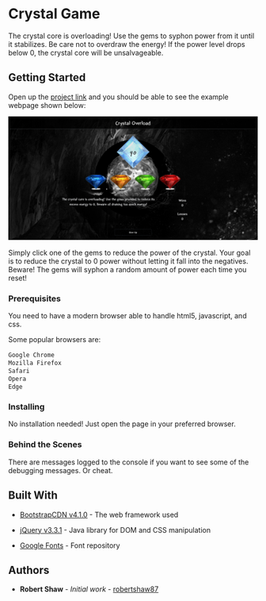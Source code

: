 # Crystal Game

The crystal core is overloading! Use the gems to syphon power from it until it stabilizes. Be care not to overdraw the energy! If the power level drops below 0, the crystal core will be unsalvageable.

## Getting Started

Open up the [project link](https://robertshaw87.github.io/Crystal-Game/) and you should be able to see the example webpage shown below:

![Crystal Game](assets/images/readme-game.png "Crystal Game")

Simply click one of the gems to reduce the power of the crystal. Your goal is to reduce the crystal to 0 power without letting it fall into the negatives. Beware! The gems will syphon a random amount of power each time you reset!
### Prerequisites

You need to have a modern browser able to handle html5, javascript, and css. 

Some popular browsers are:
```
Google Chrome
Mozilla Firefox
Safari
Opera
Edge
```

### Installing

No installation needed! Just open the page in your preferred browser.

### Behind the Scenes

There are messages logged to the console if you want to see some of the debugging messages. Or cheat.

## Built With

* [BootstrapCDN v4.1.0](https://getbootstrap.com/docs/4.1/getting-started/introduction/) - The web framework used

* [jQuery v3.3.1](http://jquery.com/) - Java library for DOM and CSS manipulation

* [Google Fonts](https://fonts.google.com/) - Font repository

## Authors

* **Robert Shaw** - *Initial work* - [robertshaw87](https://github.com/robertshaw87)
